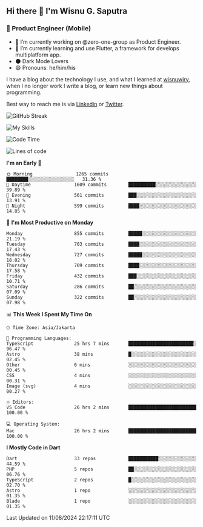 ## Hi there 👋 I'm Wisnu G. Saputra

### :mobile_phone_off: Product Engineer (Mobile)

- 🔭 I’m currently working on @zero-one-group as Product Engineer.
- 🌱 I’m currently learning and use Flutter, a framework for develops multiplatform app.
- 🌑 Dark Mode Lovers
- 😄 Pronouns: he/him/his

I have a blog about the technology I use, and what I learned at [wisnuwiry](https://wisnuwiry.space/), when I no longer work I write a blog, or learn new things about programming.

Best way to reach me is via [Linkedin](https://www.linkedin.com/in/wisnu-saputra/) or [Twitter](https://twitter.com/wisnuwiry).

![GitHub Streak](https://streak-stats.demolab.com?user=wisnuwiry&theme=dark&hide_border=true)

![My Skills](https://skillicons.dev/icons?i=dart,flutter,kotlin,swift,go,js,css,neovim,git,linux&perline=5)

<!--START_SECTION:waka-->
![Code Time](http://img.shields.io/badge/Code%20Time-1%2C502%20hrs%2056%20mins-blue)

![Lines of code](https://img.shields.io/badge/From%20Hello%20World%20I%27ve%20Written-5.8%20million%20lines%20of%20code-blue)

**I'm an Early 🐤** 

```text
🌞 Morning                1265 commits        ████████░░░░░░░░░░░░░░░░░   31.36 % 
🌆 Daytime                1609 commits        ██████████░░░░░░░░░░░░░░░   39.89 % 
🌃 Evening                561 commits         ███░░░░░░░░░░░░░░░░░░░░░░   13.91 % 
🌙 Night                  599 commits         ████░░░░░░░░░░░░░░░░░░░░░   14.85 % 
```
📅 **I'm Most Productive on Monday** 

```text
Monday                   855 commits         █████░░░░░░░░░░░░░░░░░░░░   21.19 % 
Tuesday                  703 commits         ████░░░░░░░░░░░░░░░░░░░░░   17.43 % 
Wednesday                727 commits         █████░░░░░░░░░░░░░░░░░░░░   18.02 % 
Thursday                 709 commits         ████░░░░░░░░░░░░░░░░░░░░░   17.58 % 
Friday                   432 commits         ███░░░░░░░░░░░░░░░░░░░░░░   10.71 % 
Saturday                 286 commits         ██░░░░░░░░░░░░░░░░░░░░░░░   07.09 % 
Sunday                   322 commits         ██░░░░░░░░░░░░░░░░░░░░░░░   07.98 % 
```


📊 **This Week I Spent My Time On** 

```text
🕑︎ Time Zone: Asia/Jakarta

💬 Programming Languages: 
TypeScript               25 hrs 7 mins       ████████████████████████░   96.47 % 
Astro                    38 mins             █░░░░░░░░░░░░░░░░░░░░░░░░   02.45 % 
Other                    6 mins              ░░░░░░░░░░░░░░░░░░░░░░░░░   00.45 % 
CSS                      4 mins              ░░░░░░░░░░░░░░░░░░░░░░░░░   00.31 % 
Image (svg)              4 mins              ░░░░░░░░░░░░░░░░░░░░░░░░░   00.27 % 

🔥 Editors: 
VS Code                  26 hrs 2 mins       █████████████████████████   100.00 % 

💻 Operating System: 
Mac                      26 hrs 2 mins       █████████████████████████   100.00 % 
```

**I Mostly Code in Dart** 

```text
Dart                     33 repos            ███████████░░░░░░░░░░░░░░   44.59 % 
PHP                      5 repos             ██░░░░░░░░░░░░░░░░░░░░░░░   06.76 % 
TypeScript               2 repos             █░░░░░░░░░░░░░░░░░░░░░░░░   02.70 % 
Astro                    1 repo              ░░░░░░░░░░░░░░░░░░░░░░░░░   01.35 % 
Blade                    1 repo              ░░░░░░░░░░░░░░░░░░░░░░░░░   01.35 % 
```




 Last Updated on 11/08/2024 22:17:11 UTC
<!--END_SECTION:waka-->
